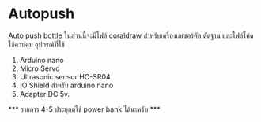 # Autopush
Auto push bottle
ในส่วนนี้จะมีไฟล์ coraldraw สำหรับเครื่องเลเซอร์คัต ตัดฐาน และไฟล์โค้ดใช้ควบคุม อุปกรณ์ที่ใช้
1. Arduino nano
2. Micro Servo
3. Ultrasonic sensor HC-SR04
4. IO Shield สำหรับ arduino nano
5. Adapter DC 5v.

*** รายการ 4-5 ประยุกต์ใช้ power bank ได้นะครับ ***

